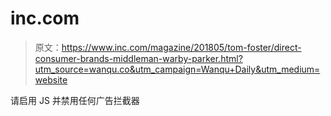 # inc.com

> 原文：<https://www.inc.com/magazine/201805/tom-foster/direct-consumer-brands-middleman-warby-parker.html?utm_source=wanqu.co&utm_campaign=Wanqu+Daily&utm_medium=website>

请启用 JS 并禁用任何广告拦截器